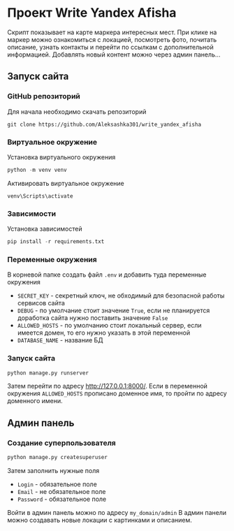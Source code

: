 # Проект Write Yandex Afisha
Скрипт показывает на карте маркера интересных мест. При клике на маркер можно ознакомиться с локацией, посмотреть фото,
почитать описание, узнать контакты и перейти по ссылкам с дополнительной информацией. Добавлять новый контент можно
через админ панель...

## Запуск сайта
### GitHub репозиторий
Для начала необходимо скачать репозиторий
```
git clone https://github.com/Aleksashka301/write_yandex_afisha
```
### Виртуальное окружение
Установка виртуального окружения
```python
python -m venv venv
```
Активировать виртуальное окружение
```
venv\Scripts\activate
```
### Зависимости
Установка зависимостей
```python
pip install -r requirements.txt
```
### Переменные окружения
В корневой папке создать файл `.env` и добавить туда переменные окружения
- `SECRET_KEY` - секретный ключ, не обходимый для безопасной работы сервисов сайта
- `DEBUG` - по умолчание стоит значение `True`, если не планируется доработка сайта нужно поставить значение `False`
- `ALLOWED_HOSTS` - по умолчанию стоит локальный сервер, если имеется домен, то его нужно указать в этой переменной
- `DATABASE_NAME` - название БД
### Запуск сайта
```python
python manage.py runserver
```
Затем перейти по адресу http://127.0.0.1:8000/. Если в переменной окружения `ALLOWED_HOSTS` прописано доменное имя,
то пройти по адресу доменного имени.
## Админ панель
### Создание суперпользователя
```python
python manage.py createsuperuser
```
Затем заполнить нужные поля
- `Login` - обязательное поле
- `Email` - не обязательное поле
- `Password` - обязательное поле

Войти в админ панель можно по адресу `my_domain/admin`
В админ панели можно создавать новые локации с картинками и описанием.